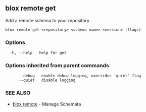 ## blox remote get

Add a remote schema to your repository

```
blox remote get <repository> <schema name> <version> [flags]
```

### Options

```
  -h, --help   help for get
```

### Options inherited from parent commands

```
      --debug   enable debug logging, overrides 'quiet' flag
      --quiet   disable logging
```

### SEE ALSO

* [blox remote](/cmd/blox_remote)	 - Manage Schemata

